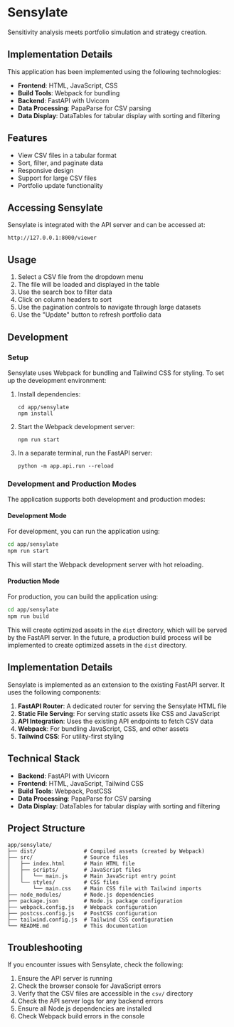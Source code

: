 # Sensylate

Sensitivity analysis meets portfolio simulation and strategy creation.

## Implementation Details

This application has been implemented using the following technologies:

- **Frontend**: HTML, JavaScript, CSS
- **Build Tools**: Webpack for bundling
- **Backend**: FastAPI with Uvicorn
- **Data Processing**: PapaParse for CSV parsing
- **Data Display**: DataTables for tabular display with sorting and filtering

## Features

- View CSV files in a tabular format
- Sort, filter, and paginate data
- Responsive design
- Support for large CSV files
- Portfolio update functionality

## Accessing Sensylate

Sensylate is integrated with the API server and can be accessed at:

```
http://127.0.0.1:8000/viewer
```

## Usage

1. Select a CSV file from the dropdown menu
2. The file will be loaded and displayed in the table
3. Use the search box to filter data
4. Click on column headers to sort
5. Use the pagination controls to navigate through large datasets
6. Use the "Update" button to refresh portfolio data

## Development

### Setup

Sensylate uses Webpack for bundling and Tailwind CSS for styling. To set up the development environment:

1. Install dependencies:

   ```
   cd app/sensylate
   npm install
   ```

2. Start the Webpack development server:

   ```
   npm run start
   ```

3. In a separate terminal, run the FastAPI server:
   ```
   python -m app.api.run --reload
   ```

### Development and Production Modes

The application supports both development and production modes:

#### Development Mode

For development, you can run the application using:

```bash
cd app/sensylate
npm run start
```

This will start the Webpack development server with hot reloading.

#### Production Mode

For production, you can build the application using:

```bash
cd app/sensylate
npm run build
```

This will create optimized assets in the `dist` directory, which will be served by the FastAPI server.
In the future, a production build process will be implemented to create optimized assets in the `dist` directory.

## Implementation Details

Sensylate is implemented as an extension to the existing FastAPI server. It uses the following components:

1. **FastAPI Router**: A dedicated router for serving the Sensylate HTML file
2. **Static File Serving**: For serving static assets like CSS and JavaScript
3. **API Integration**: Uses the existing API endpoints to fetch CSV data
4. **Webpack**: For bundling JavaScript, CSS, and other assets
5. **Tailwind CSS**: For utility-first styling

## Technical Stack

- **Backend**: FastAPI with Uvicorn
- **Frontend**: HTML, JavaScript, Tailwind CSS
- **Build Tools**: Webpack, PostCSS
- **Data Processing**: PapaParse for CSV parsing
- **Data Display**: DataTables for tabular display with sorting and filtering

## Project Structure

```
app/sensylate/
├── dist/               # Compiled assets (created by Webpack)
├── src/                # Source files
│   ├── index.html      # Main HTML file
│   ├── scripts/        # JavaScript files
│   │   └── main.js     # Main JavaScript entry point
│   └── styles/         # CSS files
│       └── main.css    # Main CSS file with Tailwind imports
├── node_modules/       # Node.js dependencies
├── package.json        # Node.js package configuration
├── webpack.config.js   # Webpack configuration
├── postcss.config.js   # PostCSS configuration
├── tailwind.config.js  # Tailwind CSS configuration
└── README.md           # This documentation
```

## Troubleshooting

If you encounter issues with Sensylate, check the following:

1. Ensure the API server is running
2. Check the browser console for JavaScript errors
3. Verify that the CSV files are accessible in the `csv/` directory
4. Check the API server logs for any backend errors
5. Ensure all Node.js dependencies are installed
6. Check Webpack build errors in the console
